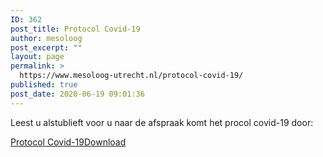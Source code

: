 ```yaml
---
ID: 362
post_title: Protocol Covid-19
author: mesoloog
post_excerpt: ""
layout: page
permalink: >
  https://www.mesoloog-utrecht.nl/protocol-covid-19/
published: true
post_date: 2020-06-19 09:01:36
---
```

<!-- wp:paragraph -->
<p>Leest u alstublieft voor u naar de afspraak komt het procol covid-19 door:</p>
<!-- /wp:paragraph -->

<!-- wp:file {"id":364,"href":"https://www.mesoloog-utrecht.nl/wp-content/uploads/2020/06/MES-005-COVID-protocol-P1.pdf"} -->
<div class="wp-block-file"><a href="https://www.mesoloog-utrecht.nl/wp-content/uploads/2020/06/MES-005-COVID-protocol-P1.pdf">Protocol Covid-19</a><a href="https://www.mesoloog-utrecht.nl/wp-content/uploads/2020/06/MES-005-COVID-protocol-P1.pdf" class="wp-block-file__button" download>Download</a></div>
<!-- /wp:file -->

<!-- wp:paragraph -->
<p></p>
<!-- /wp:paragraph -->